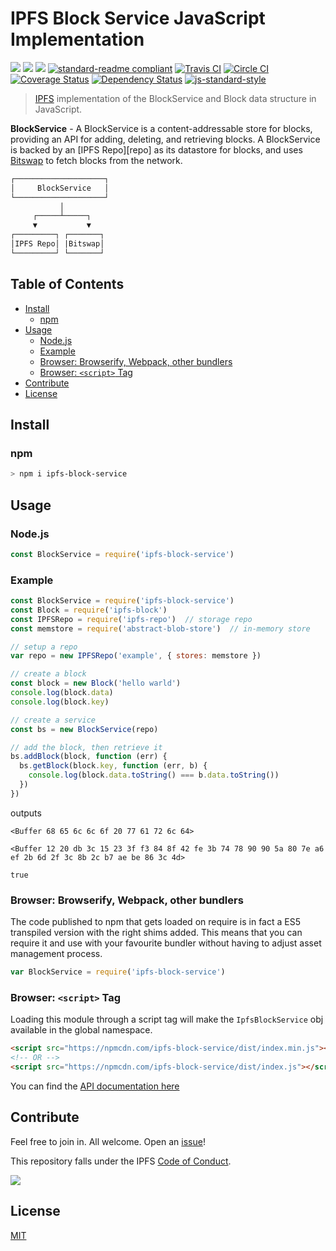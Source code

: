 # IPFS Block Service JavaScript Implementation

[![](https://img.shields.io/badge/made%20by-Protocol%20Labs-blue.svg?style=flat-square)](http://ipn.io)
[![](https://img.shields.io/badge/project-IPFS-blue.svg?style=flat-square)](http://ipfs.io/)
[![](https://img.shields.io/badge/freenode-%23ipfs-blue.svg?style=flat-square)](http://webchat.freenode.net/?channels=%23ipfs)
[![standard-readme compliant](https://img.shields.io/badge/standard--readme-OK-green.svg?style=flat-square)](https://github.com/RichardLitt/standard-readme)
[![Travis CI](https://travis-ci.org/ipfs/js-ipfs-block-service.svg?branch=master)](https://travis-ci.org/ipfs/js-ipfs-block-service)
[![Circle CI](https://circleci.com/gh/ipfs/js-ipfs-block-service.svg?style=svg)](https://circleci.com/gh/ipfs/js-ipfs-block-service)
[![Coverage Status](https://coveralls.io/repos/github/ipfs/js-ipfs-block-service/badge.svg?branch=master)](https://coveralls.io/github/ipfs/js-ipfs-block-service?branch=master)
[![Dependency Status](https://david-dm.org/ipfs/js-ipfs-block-service.svg?style=flat-square)](https://david-dm.org/ipfs/js-ipfs-block-service)
[![js-standard-style](https://img.shields.io/badge/code%20style-standard-brightgreen.svg?style=flat-square)](https://github.com/feross/standard)

> [IPFS][ipfs] implementation of the BlockService and Block data structure in
> JavaScript.

**BlockService** - A BlockService is a content-addressable store for blocks,
providing an API for adding, deleting, and retrieving blocks. A BlockService is
backed by an [IPFS Repo][repo] as its datastore for blocks, and uses [Bitswap][bitswap] to fetch blocks from the network.

```markdown
┌────────────────────┐
│     BlockService   │
└────────────────────┘
           │
     ┌─────┴─────┐
     ▼           ▼
┌─────────┐ ┌───────┐
│IPFS Repo│ |Bitswap│
└─────────┘ └───────┘
```

## Table of Contents

- [Install](#install)
  - [npm](#npm)
- [Usage](#usage)
  - [Node.js](#nodejs)
  - [Example](#example)
  - [Browser: Browserify, Webpack, other bundlers](#browser-browserify-webpack-other-bundlers)
  - [Browser: `<script>` Tag](#browser-script-tag)
- [Contribute](#contribute)
- [License](#license)

## Install

### npm

```sh
> npm i ipfs-block-service
```

## Usage

### Node.js

```js
const BlockService = require('ipfs-block-service')
```


### Example

```js
const BlockService = require('ipfs-block-service')
const Block = require('ipfs-block')
const IPFSRepo = require('ipfs-repo')  // storage repo
const memstore = require('abstract-blob-store')  // in-memory store

// setup a repo
var repo = new IPFSRepo('example', { stores: memstore })

// create a block
const block = new Block('hello warld')
console.log(block.data)
console.log(block.key)

// create a service
const bs = new BlockService(repo)

// add the block, then retrieve it
bs.addBlock(block, function (err) {
  bs.getBlock(block.key, function (err, b) {
    console.log(block.data.toString() === b.data.toString())
  })
})
```

outputs

```
<Buffer 68 65 6c 6c 6f 20 77 61 72 6c 64>

<Buffer 12 20 db 3c 15 23 3f f3 84 8f 42 fe 3b 74 78 90 90 5a 80 7e a6 ef 2b 6d 2f 3c 8b 2c b7 ae be 86 3c 4d>

true

```

### Browser: Browserify, Webpack, other bundlers

The code published to npm that gets loaded on require is in fact a ES5
transpiled version with the right shims added. This means that you can require
it and use with your favourite bundler without having to adjust asset management
process.

```JavaScript
var BlockService = require('ipfs-block-service')
```

### Browser: `<script>` Tag

Loading this module through a script tag will make the `IpfsBlockService` obj available in
the global namespace.

```html
<script src="https://npmcdn.com/ipfs-block-service/dist/index.min.js"></script>
<!-- OR -->
<script src="https://npmcdn.com/ipfs-block-service/dist/index.js"></script>
```

You can find the [API documentation here](API.md)

[ipfs]: https://ipfs.io
[bitswap]: https://github.com/ipfs/specs/tree/master/bitswap

## Contribute

Feel free to join in. All welcome. Open an [issue](https://github.com/ipfs/js-ipfs-block-service/issues)!

This repository falls under the IPFS [Code of Conduct](https://github.com/ipfs/community/blob/master/code-of-conduct.md).

[![](https://cdn.rawgit.com/jbenet/contribute-ipfs-gif/master/img/contribute.gif)](https://github.com/ipfs/community/blob/master/contributing.md)

## License

[MIT](LICENSE)

